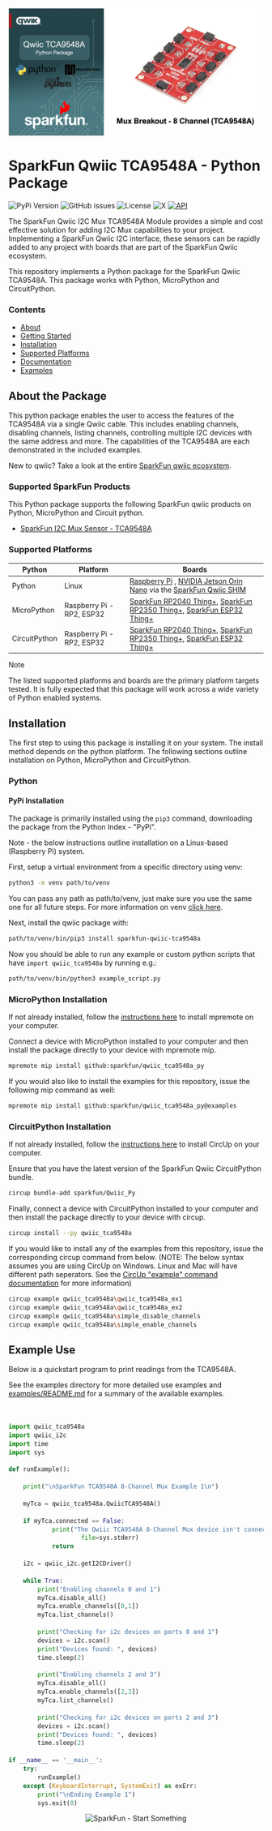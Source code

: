 ![Qwiic TCA9548A - Python Package](docs/images/gh-banner.png "qwiic TCA9548A Python Package")

# SparkFun Qwiic TCA9548A - Python Package

![PyPi Version](https://img.shields.io/pypi/v/sparkfun_qwiic_tca9548a)
![GitHub issues](https://img.shields.io/github/issues/sparkfun/qwiic_tca9548a_py)
![License](https://img.shields.io/github/license/sparkfun/qwiic_tca9548a_py)
![X](https://img.shields.io/twitter/follow/sparkfun)
[![API](https://img.shields.io/badge/API%20Reference-blue)](https://docs.sparkfun.com/qwiic_tca9548a_py/classqwiic__tca9548a_1_1_qwiic_t_c_a9548_a.html)

The SparkFun Qwiic I2C Mux TCA9548A Module provides a simple and cost effective solution for adding I2C Mux capabilities to your project. Implementing a SparkFun Qwiic I2C interface, these sensors can be rapidly added to any project with boards that are part of the SparkFun Qwiic ecosystem.

This repository implements a Python package for the SparkFun Qwiic TCA9548A. This package works with Python, MicroPython and CircuitPython.

### Contents

* [About](#about-the-package)
* [Getting Started](#getting-started)
* [Installation](#installation)
* [Supported Platforms](#supported-platforms)
* [Documentation](https://docs.sparkfun.com/qwiic_tca9548a_py/classqwiic__tca9548a_1_1_qwiic_t_c_a9548_a.html)
* [Examples](#examples)

## About the Package

This python package enables the user to access the features of the TCA9548A via a single Qwiic cable. This includes enabling channels, disabling channels, listing channels, controlling multiple I2C devices with the same address and more. The capabilities of the TCA9548A are each demonstrated in the included examples.

New to qwiic? Take a look at the entire [SparkFun qwiic ecosystem](https://www.sparkfun.com/qwiic).

### Supported SparkFun Products

This Python package supports the following SparkFun qwiic products on Python, MicroPython and Circuit python. 

* [SparkFun I2C Mux Sensor - TCA9548A](https://www.sparkfun.com/products/14685)

### Supported Platforms

| Python | Platform | Boards |
|--|--|--|
| Python | Linux | [Raspberry Pi](https://www.sparkfun.com/raspberry-pi-5-8gb.html) , [NVIDIA Jetson Orin Nano](https://www.sparkfun.com/nvidia-jetson-orin-nano-developer-kit.html) via the [SparkFun Qwiic SHIM](https://www.sparkfun.com/sparkfun-qwiic-shim-for-raspberry-pi.html) |
| MicroPython | Raspberry Pi - RP2, ESP32 | [SparkFun RP2040 Thing+](https://www.sparkfun.com/sparkfun-thing-plus-rp2040.html), [SparkFun RP2350 Thing+](https://www.sparkfun.com/sparkfun-thing-plus-rp2350.html), [SparkFun ESP32 Thing+](https://www.sparkfun.com/sparkfun-thing-plus-esp32-wroom-usb-c.html)
|CircuitPython | Raspberry Pi - RP2, ESP32 | [SparkFun RP2040 Thing+](https://www.sparkfun.com/sparkfun-thing-plus-rp2040.html), [SparkFun RP2350 Thing+](https://www.sparkfun.com/sparkfun-thing-plus-rp2350.html), [SparkFun ESP32 Thing+](https://www.sparkfun.com/sparkfun-thing-plus-esp32-wroom-usb-c.html)

> [!NOTE]
> The listed supported platforms and boards are the primary platform targets tested. It is fully expected that this package will work across a wide variety of Python enabled systems. 

## Installation 

The first step to using this package is installing it on your system. The install method depends on the python platform. The following sections outline installation on Python, MicroPython and CircuitPython.

### Python 

#### PyPi Installation

The package is primarily installed using the `pip3` command, downloading the package from the Python Index - "PyPi". 

Note - the below instructions outline installation on a Linux-based (Raspberry Pi) system.

First, setup a virtual environment from a specific directory using venv:
```sh
python3 -m venv path/to/venv
```
You can pass any path as path/to/venv, just make sure you use the same one for all future steps. For more information on venv [click here](https://docs.python.org/3/library/venv.html).

Next, install the qwiic package with:
```sh
path/to/venv/bin/pip3 install sparkfun-qwiic-tca9548a
```
Now you should be able to run any example or custom python scripts that have `import qwiic_tca9548a` by running e.g.:
```sh
path/to/venv/bin/python3 example_script.py
```

### MicroPython Installation
If not already installed, follow the [instructions here](https://docs.micropython.org/en/latest/reference/mpremote.html) to install mpremote on your computer.

Connect a device with MicroPython installed to your computer and then install the package directly to your device with mpremote mip.
```sh
mpremote mip install github:sparkfun/qwiic_tca9548a_py
```

If you would also like to install the examples for this repository, issue the following mip command as well:
```sh
mpremote mip install github:sparkfun/qwiic_tca9548a_py@examples
```

### CircuitPython Installation
If not already installed, follow the [instructions here](https://docs.circuitpython.org/projects/circup/en/latest/#installation) to install CircUp on your computer.

Ensure that you have the latest version of the SparkFun Qwiic CircuitPython bundle. 
```sh
circup bundle-add sparkfun/Qwiic_Py
```

Finally, connect a device with CircuitPython installed to your computer and then install the package directly to your device with circup.
```sh
circup install --py qwiic_tca9548a
```

If you would like to install any of the examples from this repository, issue the corresponding circup command from below. (NOTE: The below syntax assumes you are using CircUp on Windows. Linux and Mac will have different path seperators. See the [CircUp "example" command documentation](https://learn.adafruit.com/keep-your-circuitpython-libraries-on-devices-up-to-date-with-circup/example-command) for more information)

```sh
circup example qwiic_tca9548a\qwiic_tca9548a_ex1
circup example qwiic_tca9548a\qwiic_tca9548a_ex2
circup example qwiic_tca9548a\simple_disable_channels
circup example qwiic_tca9548a\simple_enable_channels
```

Example Use
 ---------------
Below is a quickstart program to print readings from the TCA9548A.

See the examples directory for more detailed use examples and [examples/README.md](https://github.com/sparkfun/qwiic_tca9548a_py/blob/main/examples/README.md) for a summary of the available examples.

```python


import qwiic_tca9548a
import qwiic_i2c
import time
import sys

def runExample():

    print("\nSparkFun TCA9548A 8-Channel Mux Example 1\n")
    
    myTca = qwiic_tca9548a.QwiicTCA9548A()

    if myTca.connected == False:
            print("The Qwiic TCA9548A 8-Channel Mux device isn't connected to the system. Please check your connection", \
                    file=sys.stderr)
            return

    i2c = qwiic_i2c.getI2CDriver()

    while True:
        print("Enabling channels 0 and 1")
        myTca.disable_all()
        myTca.enable_channels([0,1])
        myTca.list_channels()

        print("Checking for i2c devices on ports 0 and 1")
        devices = i2c.scan()
        print("Devices found: ", devices)
        time.sleep(2)
        
        print("Enabling channels 2 and 3")
        myTca.disable_all()
        myTca.enable_channels([2,3])
        myTca.list_channels()

        print("Checking for i2c devices on ports 2 and 3")
        devices = i2c.scan()
        print("Devices found: ", devices)
        time.sleep(2)

if __name__ == '__main__':
	try:
		runExample()
	except (KeyboardInterrupt, SystemExit) as exErr:
		print("\nEnding Example 1")
		sys.exit(0)

```
<p align="center">
<img src="https://cdn.sparkfun.com/assets/custom_pages/3/3/4/dark-logo-red-flame.png" alt="SparkFun - Start Something">
</p>
